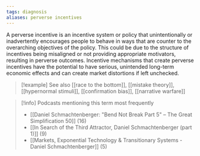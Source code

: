 ```yaml
---
tags: diagnosis
aliases: perverse incentives
---
```


A perverse incentive is an incentive system or policy that unintentionally or inadvertently encourages people to behave in ways that are counter to the overarching objectives of the policy. This could be due to the structure of incentives being misaligned or not providing appropriate motivators, resulting in perverse outcomes. Incentive mechanisms that create perverse incentives have the potential to have serious, unintended long-term economic effects and can create market distortions if left unchecked.

> [!example] See also
> [[race to the bottom]], [[mistake theory]], [[hypernormal stimuli]], [[confirmation bias]], [[narrative warfare]]

> [!info] Podcasts mentioning this term most frequently
> * [[Daniel Schmachtenberger: "Bend Not Break Part 5" – The Great Simplification 50]] (16)
> * [[In Search of the Third Attractor, Daniel Schmachtenberger (part 1)]] (9)
> * [[Markets, Exponential Technology & Transitionary Systems - Daniel Schmachtenberger]] (5)